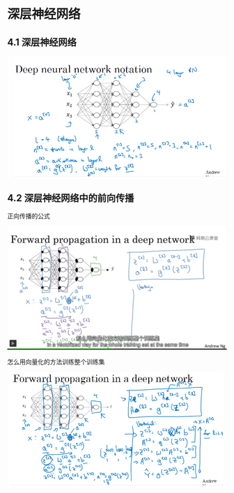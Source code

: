 # 深层神经网络

## 4.1 深层神经网络

![](Images/深度神经网络符号化约定.png)

## 4.2 深层神经网络中的前向传播

正向传播的公式

![正向传播的公式](Images/正向传播的公式.png)

怎么用向量化的方法训练整个训练集

![怎么用向量化的方法训练整个训练集](Images/怎么用向量化的方法训练整个训练集.png)